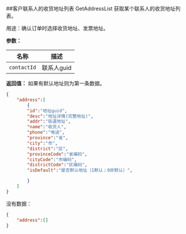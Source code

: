 ﻿##客户联系人的收货地址列表 GetAddressList
获取某个联系人的收货地址列表。

用途：确认订单时选择收货地址、发票地址。

**参数：**

名称 |  描述
------ | ------
`contactId` | 联系人guid


**返回值：**
如果有默认地址则为第一条数据。
``` json
{
	"address":[
		{
		"id":"地址guid",
		"desc":"地址详情(完整地址)",
		"addr":"街道地址",
		"name":"收货人",
		"phone":"电话",
		"province":"省",
		"city":"市",
		"district":"区",
		"provinceCode":"省编码",
		"cityCode":"市编码",
		"districtCode":"区编码",
		"isDefault":"是否默认地址（1默认；0非默认）",

		}
	]
}
```
没有数据：
``` json
{
	"address":[]
}
```
